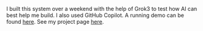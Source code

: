 I built this system over a weekend with the help of Grok3 to test how AI can best help me build.
I also used GitHub Copilot.
A running demo can be found [here](https://draft.christopher.lin).
See my project page [here](https://christopherlin.ca).
